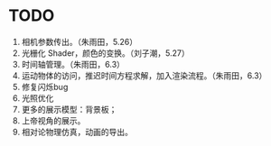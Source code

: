 # TODO

1. 相机参数传出。（朱雨田，5.26）
2. 光栅化 Shader，颜色的变换。（刘子潮，5.27）
3. 时间轴管理。（朱雨田，6.3）
4. 运动物体的访问，推迟时间方程求解，加入渲染流程。（朱雨田，6.3）
5. 修复闪烁bug
6. 光照优化
7. 更多的展示模型：背景板；
8. 上帝视角的展示。
9. 相对论物理仿真，动画的导出。